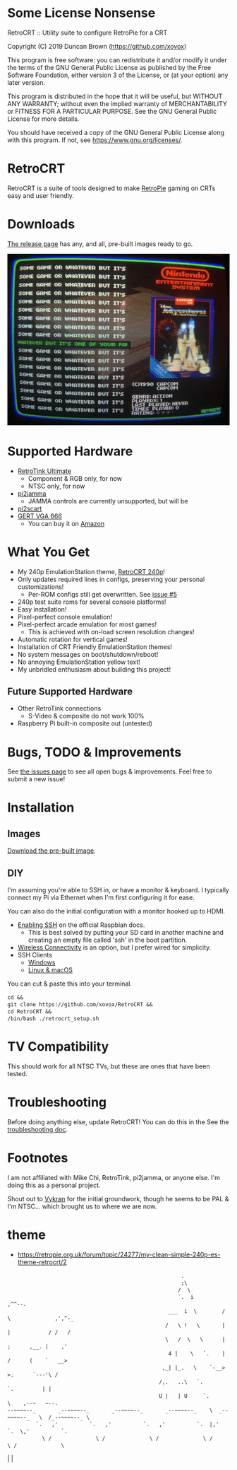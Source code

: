 # Some License Nonsense

RetroCRT :: Utility suite to configure RetroPie for a CRT

Copyright (C) 2019 Duncan Brown (https://github.com/xovox)

This program is free software: you can redistribute it and/or modify
it under the terms of the GNU General Public License as published by
the Free Software Foundation, either version 3 of the License, or
(at your option) any later version.

This program is distributed in the hope that it will be useful,
but WITHOUT ANY WARRANTY; without even the implied warranty of
MERCHANTABILITY or FITNESS FOR A PARTICULAR PURPOSE.  See the
GNU General Public License for more details.

You should have received a copy of the GNU General Public License
along with this program.  If not, see <https://www.gnu.org/licenses/>.

# RetroCRT

RetroCRT is a suite of tools designed to make [RetroPie](https://retropie.org.uk) gaming on CRTs easy and user friendly.

# Downloads

[The release page](https://github.com/xovox/RetroCRT/releases) has any, and all, pre-built images ready to go.

![alt text](https://raw.githubusercontent.com/xovox/RetroCRT-Media/master/RetroCRT-240p/NES_Mockup.png)

# Supported Hardware

* [RetroTink Ultimate](http://www.retrotink.com)
  * Component & RGB only, for now
  * NTSC only, for now
* [pi2jamma](http://arcadeforge.net/Pi2Jamma-Pi2SCART/Pi2Jamma::248.html)
  * JAMMA controls are currently unsupported, but will be
* [pi2scart](http://arcadeforge.net/Pi2Jamma-Pi2SCART/PI2SCART::264.html)
* [GERT VGA 666](https://github.com/PiSupply/Gert-VGA-666)
  * You can buy it on [Amazon](amazon.com/Raspberry-Adapter-Board-Atomic-Market/dp/B075DM4C5V)

# What You Get

* My 240p EmulationStation theme, [RetroCRT 240p](https://github.com/xovox/es-theme-RetroCRT-240p)!
* Only updates required lines in configs, preserving your personal customizations!
  * Per-ROM configs still get overwritten. See [issue #5](https://github.com/xovox/RetroCRT/issues/5)
* 240p test suite roms for several console platforms!
* Easy installation!
* Pixel-perfect console emulation!
* Pixel-perfect arcade emulation for most games!
  * This is achieved with on-load screen resolution changes!
* Automatic rotation for vertical games!
* Installation of CRT Friendly EmulationStation themes!
* No system messages on boot/shutdown/reboot!
* No annoying EmulationStation yellow text!
* My unbridled enthusiasm about building this project!

## Future Supported Hardware

* Other RetroTink connections
  * S-Video & composite do not work 100%
* Raspberry Pi built-in composite out (untested)

# Bugs, TODO & Improvements

See [the issues page](https://github.com/xovox/RetroCRT/issues/) to see all open bugs & improvements. Feel free to submit a new issue!

# Installation

## Images

[Download the pre-built image](https://github.com/xovox/RetroCRT/releases).

## DIY

I'm assuming you're able to SSH in, or have a monitor & keyboard. I typically connect my Pi via Ethernet when I'm first configuring it for ease.

You can also do the initial configuration with a monitor hooked up to HDMI.

* [Enabling SSH](https://www.raspberrypi.org/documentation/remote-access/ssh/) on the official Raspbian docs.
  * This is best solved by putting your SD card in another machine and creating an empty file called 'ssh' in the boot partition.
* [Wireless Connectivity](https://www.raspberrypi.org/documentation/configuration/wireless/README.md) is an option, but I prefer wired for simplicity.
* SSH Clients
  * [Windows](https://www.raspberrypi.org/documentation/remote-access/ssh/windows.md)
  * [Linux & macOS](https://www.raspberrypi.org/documentation/remote-access/ssh/unix.md)

You can cut & paste this into your terminal.

```
cd &&
git clone https://github.com/xovox/RetroCRT &&
cd RetroCRT &&
/bin/bash ./retrocrt_setup.sh
```

# TV Compatibility

This should work for all NTSC TVs, but these are ones that have been tested.

# Troubleshooting

Before doing anything else, update RetroCRT!  You can do this in the 
See the [troubleshooting doc](TROUBLESHOOTING.md).

# Footnotes

I am not affiliated with Mike Chi, RetroTink, pi2jamma, or anyone else.  I'm doing this as a personal project.

Shout out to [Vykran](https://github.com/Vykyan/retroTINK-setup) for the initial groundwork, though he seems to be PAL & I'm NTSC... which brought us to where we are now.

# theme

* https://retropie.org.uk/forum/topic/24277/my-clean-simple-240p-es-theme-retrocrt/2

```
                                                       .
                                                       ;\
                                                      /  \
                                                      `.  i          ,^^--.
                                                   ___  i  \        /      \              ,',^-_
                                                  /   \ !   \       |       |            / /   /
                                                  \   /  \   \      |       ;      ,__. |    ,'
                                                   4 |    \   `.    |      /      (    `   __>
                                                 ,_| |_.   \    `-__>      >.      `---'\ /
                                                /,.   ..\   `.               `.         | |
                                                U |   | U     `.               \    ,--~   ~--.
--~~~~--_       _--~~~~--_       _--~~~~--_       _--~~~~--_    \  _--~~~~--_   \  /_--~~~~--_ \
         `.   ,'          `.   ,'          `.   ,'          `.  |,'          `.  \,'          `.
           \ /              \ /              \ /              \ /              \ /              \
```

|  |
